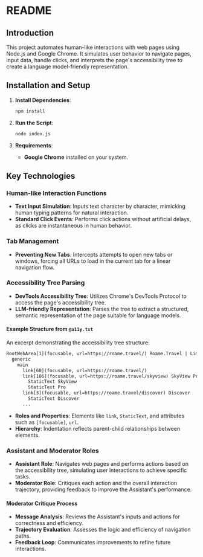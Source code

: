# README

## Introduction

This project automates human-like interactions with web pages using Node.js and Google Chrome. It simulates user behavior to navigate pages, input data, handle clicks, and interprets the page's accessibility tree to create a language model-friendly representation.

## Installation and Setup

1. **Install Dependencies**:

   ```bash
   npm install
   ```

2. **Run the Script**:

   ```bash
   node index.js
   ```

3. **Requirements**:

   - **Google Chrome** installed on your system.

## Key Technologies

### Human-like Interaction Functions

- **Text Input Simulation**: Inputs text character by character, mimicking human typing patterns for natural interaction.
- **Standard Click Events**: Performs click actions without artificial delays, as clicks are instantaneous in human behavior.

### Tab Management

- **Preventing New Tabs**: Intercepts attempts to open new tabs or windows, forcing all URLs to load in the current tab for a linear navigation flow.

### Accessibility Tree Parsing

- **DevTools Accessibility Tree**: Utilizes Chrome's DevTools Protocol to access the page's accessibility tree.
- **LLM-friendly Representation**: Parses the tree to extract a structured, semantic representation of the page suitable for language models.

#### Example Structure from `@a11y.txt`

An excerpt demonstrating the accessibility tree structure:

```text:debug/a11y.txt
RootWebArea[1](focusable, url=https://roame.travel/) Roame.Travel | Limited time award travel deals
  generic 
    main 
      link[60](focusable, url=https://roame.travel/) 
      link[106](focusable, url=https://roame.travel/skyview) SkyView Pro
        StaticText SkyView
        StaticText Pro
      link[3](focusable, url=https://roame.travel/discover) Discover
        StaticText Discover
      ...
```

- **Roles and Properties**: Elements like `link`, `StaticText`, and attributes such as `[focusable]`, `url`.
- **Hierarchy**: Indentation reflects parent-child relationships between elements.

### Assistant and Moderator Roles

- **Assistant Role**: Navigates web pages and performs actions based on the accessibility tree, simulating user interactions to achieve specific tasks.
- **Moderator Role**: Critiques each action and the overall interaction trajectory, providing feedback to improve the Assistant's performance.

#### Moderator Critique Process

- **Message Analysis**: Reviews the Assistant's inputs and actions for correctness and efficiency.
- **Trajectory Evaluation**: Assesses the logic and efficiency of navigation paths.
- **Feedback Loop**: Communicates improvements to refine future interactions.